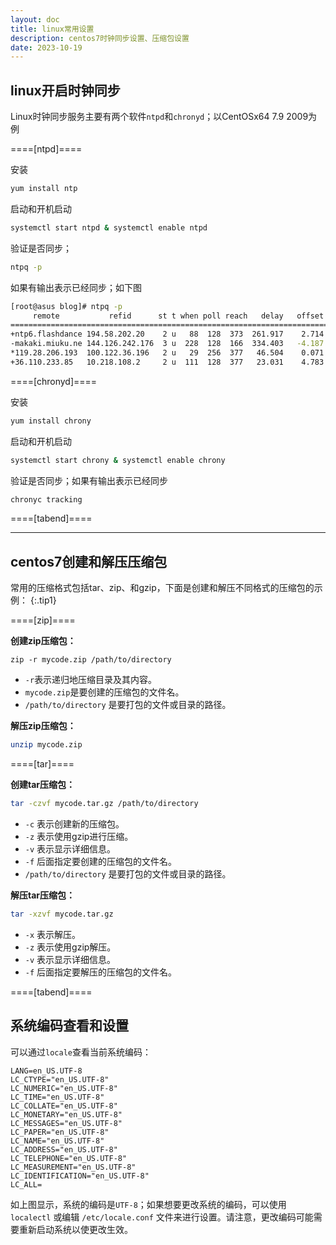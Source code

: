 ```yaml
---
layout: doc
title: linux常用设置
description: centos7时钟同步设置、压缩包设置
date: 2023-10-19
---
```


## linux开启时钟同步

Linux时钟同步服务主要有两个软件`ntpd`和`chronyd`；以CentOSx64 7.9 2009为例

====[ntpd]====

安装

```bash
yum install ntp
```
启动和开机启动
```bash
systemctl start ntpd & systemctl enable ntpd
```
验证是否同步；
```bash
ntpq -p
```

如果有输出表示已经同步；如下图

```bash
[root@asus blog]# ntpq -p
     remote           refid      st t when poll reach   delay   offset  jitter
==============================================================================
+ntp6.flashdance 194.58.202.20    2 u   88  128  373  261.917    2.714   0.723
-makaki.miuku.ne 144.126.242.176  3 u  228  128  166  334.403   -4.187  31.977
*119.28.206.193  100.122.36.196   2 u   29  256  377   46.504    0.071   1.202
+36.110.233.85   10.218.108.2     2 u  111  128  377   23.031    4.783   0.323
```




====[chronyd]====

安装

```bash
yum install chrony
```
启动和开机启动
```bash
systemctl start chrony & systemctl enable chrony
```
验证是否同步；如果有输出表示已经同步
```bash
chronyc tracking
```
====[tabend]====

-------------


## centos7创建和解压压缩包

常用的压缩格式包括tar、zip、和gzip，下面是创建和解压不同格式的压缩包的示例：
{:.tip1}

====[zip]====

**创建zip压缩包：**

```
zip -r mycode.zip /path/to/directory
```

* `-r`表示递归地压缩目录及其内容。
* `mycode.zip`是要创建的压缩包的文件名。
* `/path/to/directory` 是要打包的文件或目录的路径。

**解压zip压缩包：**

```bash
unzip mycode.zip
```

====[tar]====

**创建tar压缩包：**

```bash
tar -czvf mycode.tar.gz /path/to/directory
```

* `-c` 表示创建新的压缩包。
* `-z` 表示使用gzip进行压缩。
* `-v` 表示显示详细信息。
* `-f` 后面指定要创建的压缩包的文件名。
* `/path/to/directory` 是要打包的文件或目录的路径。

**解压tar压缩包：**

```bash
tar -xzvf mycode.tar.gz
```

* `-x` 表示解压。
* `-z` 表示使用gzip解压。
* `-v` 表示显示详细信息。
* `-f` 后面指定要解压的压缩包的文件名。


====[tabend]====

## 系统编码查看和设置

可以通过`locale`查看当前系统编码：

```
LANG=en_US.UTF-8
LC_CTYPE="en_US.UTF-8"
LC_NUMERIC="en_US.UTF-8"
LC_TIME="en_US.UTF-8"
LC_COLLATE="en_US.UTF-8"
LC_MONETARY="en_US.UTF-8"
LC_MESSAGES="en_US.UTF-8"
LC_PAPER="en_US.UTF-8"
LC_NAME="en_US.UTF-8"
LC_ADDRESS="en_US.UTF-8"
LC_TELEPHONE="en_US.UTF-8"
LC_MEASUREMENT="en_US.UTF-8"
LC_IDENTIFICATION="en_US.UTF-8"
LC_ALL=
```
如上图显示，系统的编码是`UTF-8`；如果想要更改系统的编码，可以使用 `localectl` 或编辑 `/etc/locale.conf` 文件来进行设置。请注意，更改编码可能需要重新启动系统以使更改生效。